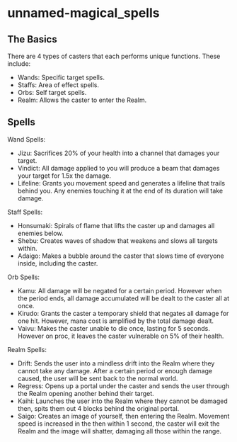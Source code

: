# unnamed-magical_spells

## The Basics

There are 4 types of casters that each performs unique functions. These include:

- Wands: Specific target spells.
- Staffs: Area of effect spells.
- Orbs: Self target spells.
- Realm: Allows the caster to enter the Realm.

## Spells

Wand Spells:

- Jizu: Sacrifices 20% of your health into a channel that damages your target.
- Vindict: All damage applied to you will produce a beam that damages your target for 1.5x the damage.
- Lifeline: Grants you movement speed and generates a lifeline that trails behind you. Any enemies touching it at the end of its duration will take damage.

Staff Spells:

- Honsumaki: Spirals of flame that lifts the caster up and damages all enemies below.
- Shebu: Creates waves of shadow that weakens and slows all targets within.
- Adaigo: Makes a bubble around the caster that slows time of everyone inside, including the caster.

Orb Spells:

- Kamu: All damage will be negated for a certain period. However when the period ends, all damage accumulated will be dealt to the caster all at once.
- Kirudo: Grants the caster a temporary shield that negates all damage for one hit. However, mana cost is amplified by the total damage dealt.
- Vaivu: Makes the caster unable to die once, lasting for 5 seconds. However on proc, it leaves the caster vulnerable on 5% of their health.

Realm Spells:

- Drift: Sends the user into a mindless drift into the Realm where they cannot take any damage. After a certain period or enough damage caused, the user will be sent back to the normal world.
- Regress: Opens up a portal under the caster and sends the user through the Realm opening another behind their target.
- Kaihi: Launches the user into the Realm where they cannot be damaged then, spits them out 4 blocks behind the original portal.
- Saigo: Creates an image of yourself, then entering the Realm. Movement speed is increased in the then within 1 second, the caster will exit the Realm and the image will shatter, damaging all those within the range.
